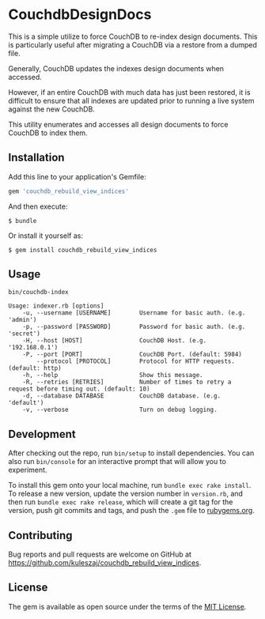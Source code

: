 # CouchdbDesignDocs

This is a simple utilize to force CouchDB to re-index design documents. This is particularly useful after migrating a CouchDB via a restore from a dumped file.

Generally, CouchDB updates the indexes design documents when accessed.

However, if an entire CouchDB with much data has just been restored, it is difficult to ensure that all indexes are updated prior to running a live system against the new CouchDB.

This utility enumerates and accesses all design documents to force CouchDB to index them.

## Installation

Add this line to your application's Gemfile:

```ruby
gem 'couchdb_rebuild_view_indices'
```

And then execute:

    $ bundle

Or install it yourself as:

    $ gem install couchdb_rebuild_view_indices

## Usage

```
bin/couchdb-index

Usage: indexer.rb [options]
    -u, --username [USERNAME]        Username for basic auth. (e.g. 'admin')
    -p, --password [PASSWORD]        Password for basic auth. (e.g. 'secret')
    -H, --host [HOST]                CouchDB Host. (e.g. '192.168.0.1')
    -P, --port [PORT]                CouchDB Port. (default: 5984)
        --protocol [PROTOCOL]        Protocol for HTTP requests. (default: http)
    -h, --help                       Show this message.
    -R, --retries [RETRIES]          Number of times to retry a request before timing out. (default: 10)
    -d, --database DATABASE          CouchDB database. (e.g. 'default')
    -v, --verbose                    Turn on debug logging.
```

## Development

After checking out the repo, run `bin/setup` to install dependencies. You can also run `bin/console` for an interactive prompt that will allow you to experiment.

To install this gem onto your local machine, run `bundle exec rake install`. To release a new version, update the version number in `version.rb`, and then run `bundle exec rake release`, which will create a git tag for the version, push git commits and tags, and push the `.gem` file to [rubygems.org](https://rubygems.org).

## Contributing

Bug reports and pull requests are welcome on GitHub at https://github.com/kuleszaj/couchdb_rebuild_view_indices.

## License

The gem is available as open source under the terms of the [MIT License](http://opensource.org/licenses/MIT).
